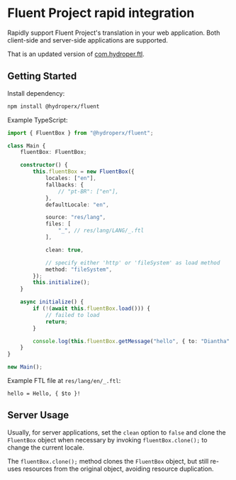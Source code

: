 # Fluent Project rapid integration

Rapidly support Fluent Project's translation in your web application. Both client-side and server-side applications are supported.

That is an updated version of [com.hydroper.ftl](https://www.npmjs.com/package/com.hydroper.ftl).

## Getting Started

Install dependency:

```sh
npm install @hydroperx/fluent
```

Example TypeScript:

```ts
import { FluentBox } from "@hydroperx/fluent";

class Main {
    fluentBox: FluentBox;

    constructor() {
        this.fluentBox = new FluentBox({
            locales: ["en"],
            fallbacks: {
                // "pt-BR": ["en"],
            },
            defaultLocale: "en",

            source: "res/lang",
            files: [
                "_", // res/lang/LANG/_.ftl
            ],

            clean: true,

            // specify either 'http' or 'fileSystem' as load method
            method: "fileSystem",
        });
        this.initialize();
    }

    async initialize() {
        if (!(await this.fluentBox.load())) {
            // failed to load
            return;
        }

        console.log(this.fluentBox.getMessage("hello", { to: "Diantha" }));
    }
}

new Main();
```

Example FTL file at `res/lang/en/_.ftl`:

```
hello = Hello, { $to }!
```

## Server Usage

Usually, for server applications, set the `clean` option to `false` and clone the `FluentBox` object when necessary by invoking `fluentBox.clone();` to change the current locale.

The `fluentBox.clone();` method clones the `FluentBox` object, but still re-uses resources from the original object, avoiding resource duplication.